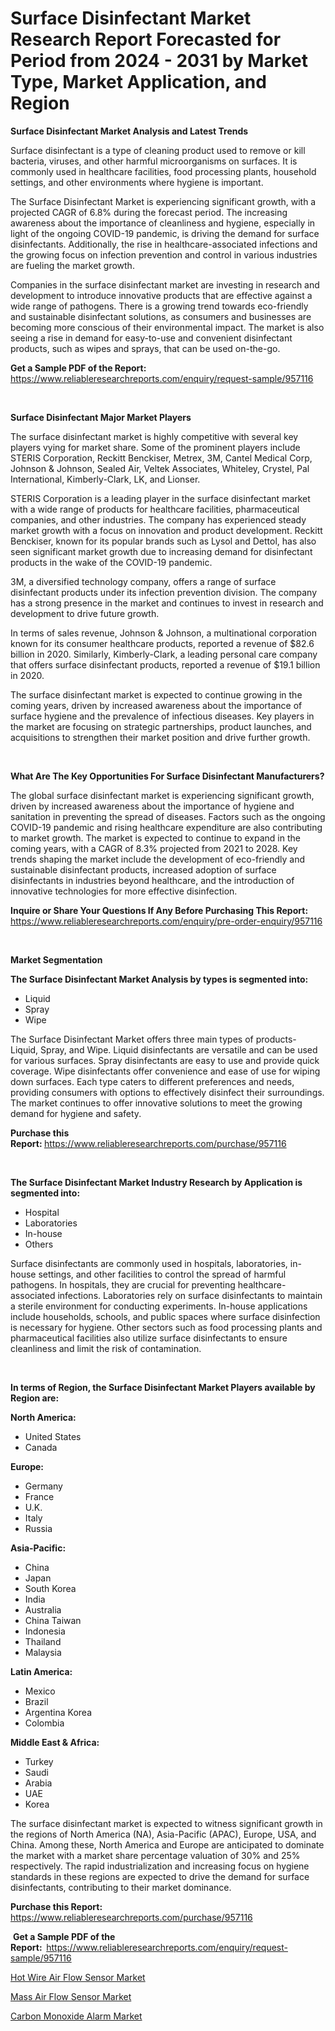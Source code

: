<p><h1>Surface Disinfectant Market Research Report Forecasted for Period from 2024 -  2031 by Market Type, Market Application, and Region</h1></p><p><strong>Surface Disinfectant Market Analysis and Latest Trends</strong></p>
<p><p>Surface disinfectant is a type of cleaning product used to remove or kill bacteria, viruses, and other harmful microorganisms on surfaces. It is commonly used in healthcare facilities, food processing plants, household settings, and other environments where hygiene is important.</p><p>The Surface Disinfectant Market is experiencing significant growth, with a projected CAGR of 6.8% during the forecast period. The increasing awareness about the importance of cleanliness and hygiene, especially in light of the ongoing COVID-19 pandemic, is driving the demand for surface disinfectants. Additionally, the rise in healthcare-associated infections and the growing focus on infection prevention and control in various industries are fueling the market growth.</p><p>Companies in the surface disinfectant market are investing in research and development to introduce innovative products that are effective against a wide range of pathogens. There is a growing trend towards eco-friendly and sustainable disinfectant solutions, as consumers and businesses are becoming more conscious of their environmental impact. The market is also seeing a rise in demand for easy-to-use and convenient disinfectant products, such as wipes and sprays, that can be used on-the-go.</p></p>
<p><strong>Get a Sample PDF of the Report:&nbsp;</strong> <a href="https://www.reliableresearchreports.com/enquiry/request-sample/957116">https://www.reliableresearchreports.com/enquiry/request-sample/957116</a></p>
<p>&nbsp;</p>
<p><strong>Surface Disinfectant Major Market Players</strong></p>
<p><p>The surface disinfectant market is highly competitive with several key players vying for market share. Some of the prominent players include STERIS Corporation, Reckitt Benckiser, Metrex, 3M, Cantel Medical Corp, Johnson & Johnson, Sealed Air, Veltek Associates, Whiteley, Crystel, Pal International, Kimberly-Clark, LK, and Lionser.</p><p>STERIS Corporation is a leading player in the surface disinfectant market with a wide range of products for healthcare facilities, pharmaceutical companies, and other industries. The company has experienced steady market growth with a focus on innovation and product development. Reckitt Benckiser, known for its popular brands such as Lysol and Dettol, has also seen significant market growth due to increasing demand for disinfectant products in the wake of the COVID-19 pandemic.</p><p>3M, a diversified technology company, offers a range of surface disinfectant products under its infection prevention division. The company has a strong presence in the market and continues to invest in research and development to drive future growth.</p><p>In terms of sales revenue, Johnson & Johnson, a multinational corporation known for its consumer healthcare products, reported a revenue of $82.6 billion in 2020. Similarly, Kimberly-Clark, a leading personal care company that offers surface disinfectant products, reported a revenue of $19.1 billion in 2020.</p><p>The surface disinfectant market is expected to continue growing in the coming years, driven by increased awareness about the importance of surface hygiene and the prevalence of infectious diseases. Key players in the market are focusing on strategic partnerships, product launches, and acquisitions to strengthen their market position and drive further growth.</p></p>
<p>&nbsp;</p>
<p><strong>What Are The Key Opportunities For Surface Disinfectant Manufacturers?</strong></p>
<p><p>The global surface disinfectant market is experiencing significant growth, driven by increased awareness about the importance of hygiene and sanitation in preventing the spread of diseases. Factors such as the ongoing COVID-19 pandemic and rising healthcare expenditure are also contributing to market growth. The market is expected to continue to expand in the coming years, with a CAGR of 8.3% projected from 2021 to 2028. Key trends shaping the market include the development of eco-friendly and sustainable disinfectant products, increased adoption of surface disinfectants in industries beyond healthcare, and the introduction of innovative technologies for more effective disinfection.</p></p>
<p><strong>Inquire or Share Your Questions If Any Before Purchasing This Report:</strong> <a href="https://www.reliableresearchreports.com/enquiry/pre-order-enquiry/957116">https://www.reliableresearchreports.com/enquiry/pre-order-enquiry/957116</a></p>
<p>&nbsp;</p>
<p><strong>Market Segmentation</strong></p>
<p><strong>The Surface Disinfectant Market Analysis by types is segmented into:</strong></p>
<p><ul><li>Liquid</li><li>Spray</li><li>Wipe</li></ul></p>
<p><p>The Surface Disinfectant Market offers three main types of products- Liquid, Spray, and Wipe. Liquid disinfectants are versatile and can be used for various surfaces. Spray disinfectants are easy to use and provide quick coverage. Wipe disinfectants offer convenience and ease of use for wiping down surfaces. Each type caters to different preferences and needs, providing consumers with options to effectively disinfect their surroundings. The market continues to offer innovative solutions to meet the growing demand for hygiene and safety.</p></p>
<p><strong>Purchase this Report:&nbsp;</strong><a href="https://www.reliableresearchreports.com/purchase/957116">https://www.reliableresearchreports.com/purchase/957116</a></p>
<p>&nbsp;</p>
<p><strong>The Surface Disinfectant Market Industry Research by Application is segmented into:</strong></p>
<p><ul><li>Hospital</li><li>Laboratories</li><li>In-house</li><li>Others</li></ul></p>
<p><p>Surface disinfectants are commonly used in hospitals, laboratories, in-house settings, and other facilities to control the spread of harmful pathogens. In hospitals, they are crucial for preventing healthcare-associated infections. Laboratories rely on surface disinfectants to maintain a sterile environment for conducting experiments. In-house applications include households, schools, and public spaces where surface disinfection is necessary for hygiene. Other sectors such as food processing plants and pharmaceutical facilities also utilize surface disinfectants to ensure cleanliness and limit the risk of contamination.</p></p>
<p>&nbsp;</p>
<p><strong>In terms of Region, the Surface Disinfectant Market Players available by Region are:</strong></p>
<p>
    <p> <strong> North America: </strong>
        <ul>
            <li>United States</li>
            <li>Canada</li>
        </ul>
        </p> 
    <p> <strong> Europe: </strong>
        <ul>
            <li>Germany</li>
            <li>France</li>
            <li>U.K.</li>
            <li>Italy</li>
            <li>Russia</li>
        </ul>
        </p> 
    <p> <strong> Asia-Pacific: </strong>
        <ul>
            <li>China</li>
            <li>Japan</li>
            <li>South Korea</li>
            <li>India</li>
            <li>Australia</li>
            <li>China Taiwan</li>
            <li>Indonesia</li>
            <li>Thailand</li>
            <li>Malaysia</li>
        </ul>
        </p> 
    <p> <strong> Latin America: </strong>
        <ul>
            <li>Mexico</li>
            <li>Brazil</li>
            <li>Argentina Korea</li>
            <li>Colombia</li>
        </ul>
        </p> 
    <p> <strong> Middle East & Africa: </strong>
        <ul>
            <li>Turkey</li>
            <li>Saudi</li>
            <li>Arabia</li>
            <li>UAE</li>
            <li>Korea</li>
        </ul>
    </p>
    </p>
<p><p>The surface disinfectant market is expected to witness significant growth in the regions of North America (NA), Asia-Pacific (APAC), Europe, USA, and China. Among these, North America and Europe are anticipated to dominate the market with a market share percentage valuation of 30% and 25% respectively. The rapid industrialization and increasing focus on hygiene standards in these regions are expected to drive the demand for surface disinfectants, contributing to their market dominance.</p></p>
<p><strong>Purchase this Report: </strong><a href="https://www.reliableresearchreports.com/purchase/957116">https://www.reliableresearchreports.com/purchase/957116</a></p>
<p>&nbsp;<strong>Get a Sample PDF of the Report:&nbsp;&nbsp;</strong><a href="https://www.reliableresearchreports.com/enquiry/request-sample/957116">https://www.reliableresearchreports.com/enquiry/request-sample/957116</a></p>
<p><strong></strong></p>
<p><p><a href="https://view.publitas.com/reportprime-1/hot-wire-air-flow-sensor-market-size-and-growth-market-segmentation-regional-and-country-breakdowns-and-market-trends-for-period-from-2023-2030/">Hot Wire Air Flow Sensor Market</a></p><p><a href="https://view.publitas.com/reportprime-1/mass-air-flow-sensor-market-research-report-forecasted-for-period-from-2023-2030-by-market-type-market-application-and-region/">Mass Air Flow Sensor Market</a></p><p><a href="https://view.publitas.com/reportprime-1/carbon-monoxide-alarm-market-size-share-trends-analysis-report-by-application-regional-outlook-competitive-strategies-and-segment-forecasts-2023-2030/">Carbon Monoxide Alarm Market</a></p></p>